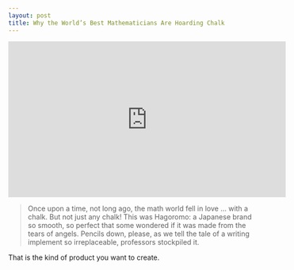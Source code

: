 ```yaml
---
layout: post
title: Why the World’s Best Mathematicians Are Hoarding Chalk
---
```


<iframe width="560" height="315" src="https://www.youtube-nocookie.com/embed/PhNUjg9X4g8" frameborder="0" allow="accelerometer; autoplay; encrypted-media; gyroscope; picture-in-picture" allowfullscreen></iframe>

> Once upon a time, not long ago, the math world fell in love ... with a chalk. But not just any chalk! This was Hagoromo: a Japanese brand so smooth, so perfect that some wondered if it was made from the tears of angels. Pencils down, please, as we tell the tale of a writing implement so irreplaceable, professors stockpiled it.

That is the kind of product you want to create.
